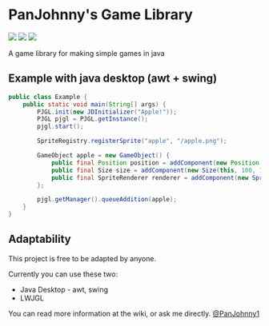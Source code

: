 # PanJohnny's Game Library
[![](https://jitpack.io/v/PanJohnny/PJGameLibrary.svg)](https://jitpack.io/#PanJohnny/PJGameLibrary)
[![](https://img.shields.io/badge/Javadocs-Online-informational)](https://jitpack.io/com/github/PanJohnny/PJGameLibrary/latest/javadoc/)
[![](https://jitci.com/gh/PanJohnny/PJGameLibrary/svg)](https://jitci.com/gh/PanJohnny/PJGameLibrary)

A game library for making simple games in java

## Example with java desktop (awt + swing)

```java
public class Example {
    public static void main(String[] args) {
        PJGL.init(new JDInitializer("Apple!"));
        PJGL pjgl = PJGL.getInstance();
        pjgl.start();

        SpriteRegistry.registerSprite("apple", "/apple.png");

        GameObject apple = new GameObject() {
            public final Position position = addComponent(new Position(this, 10, 10));
            public final Size size = addComponent(new Size(this, 100, 100));
            public final SpriteRenderer renderer = addComponent(new SpriteRenderer(this, "apple"));
        };

        pjgl.getManager().queueAddition(apple);
    }
}
```

## Adaptability

This project is free to be adapted by anyone.

Currently you can use these two:
 - Java Desktop - awt, swing
 - LWJGL

You can read more information at the wiki, or ask me directly. [@PanJohnny1](https://twitter.com/PanJohnny1)
